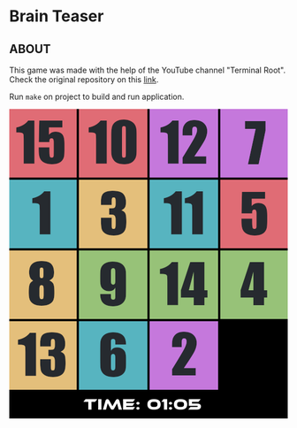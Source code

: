 # Brain Teaser

## ABOUT
This game was made with the help of the YouTube channel "Terminal Root". Check the original repository on this <a href="https://github.com/terroo/menu-sfml">link</a>.

Run ```make``` on project to build and run application.

<img src="./assets/example.png" alt="puzzle app image"/>


